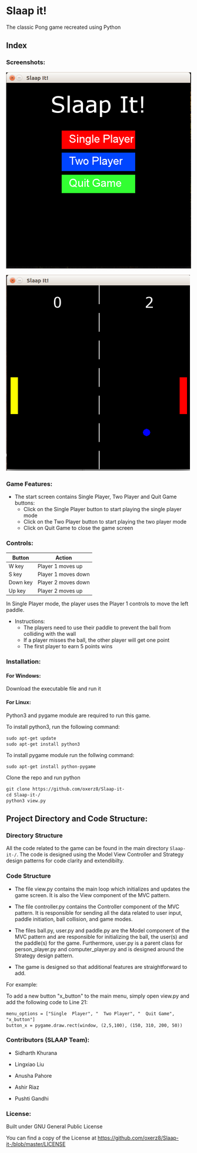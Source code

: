 # Slaap it!
The classic Pong game recreated using Python

## Index

### Screenshots:

![alt text](https://github.com/oxerz8/Slaap-it-/blob/master/Screenshots/Screenshot%20from%202019-03-19%2013-23-58.png)

![alt text](https://github.com/oxerz8/Slaap-it-/blob/master/Screenshots/Screenshot%20from%202019-03-21%2018-07-04.png)

### Game Features:
- The start screen contains Single Player, Two Player and Quit Game buttons:
    - Click on the Single Player button to start playing the single player mode
    - Click on the Two Player button to start playing the two player mode
    - Click on Quit Game to close the game screen

### Controls:
|Button|Action|
|------|------|
|W key|Player 1 moves up|
|S key|Player 1 moves down|
|Down key|Player 2 moves down|
|Up key|Player 2 moves up|

In Single Player mode, the player uses the Player 1 controls to move the left paddle.
- Instructions:
    - The players need to use their paddle to prevent the ball from colliding with the wall
    - If a player misses the ball, the other player will get one point
    - The first player to earn 5 points wins

### Installation:
#### For Windows:
Download the executable file and run it

#### For Linux:
Python3 and pygame module are required to run this game.

To install python3, run the following command:
```
sudo apt-get update
sudo apt-get install python3
```

To install pygame module run the follwing command:
```
sudo apt-get install python-pygame
```

Clone the repo and run python
```
git clone https://github.com/oxerz8/Slaap-it-
cd Slaap-it-/
python3 view.py
```

## Project Directory and Code Structure:
### Directory Structure

All the code related to the game can be found in the main directory ```Slaap-it-/```. The code is designed using the Model View Controller and Strategy design patterns for code clarity and extendibilty.

### Code Structure

- The file view.py contains the main loop which initializes and updates the game screen. It is also the View component of the MVC pattern.

- The file controller.py contains the Controller component of the MVC pattern. It is responsible for sending all the data related to user input, paddle initiation, ball collision, and game modes.

- The files ball.py, user.py and paddle.py are the Model component of the MVC pattern and are responsible for initializing the ball, the user(s) and the paddle(s) for the game. Furthermore, user.py is a parent class for person_player.py and computer_player.py and is designed around the Strategy design pattern.

- The game is designed so that additional features are straightforward to add. 

For example: 

To add a new button "x_button" to the main menu, simply open view.py and add the following code to Line 21:
```
menu_options = ["Single  Player", "  Two Player", "  Quit Game", "x_button"]
button_x = pygame.draw.rect(window, (2,5,100), (150, 310, 200, 50))
```

### Contributors (SLAAP Team):
- Sidharth Khurana

- Lingxiao Liu

- Anusha Pahore

- Ashir Riaz

- Pushti Gandhi



### License:

Built under GNU General Public License

You can find a copy of the License at https://github.com/oxerz8/Slaap-it-/blob/master/LICENSE
